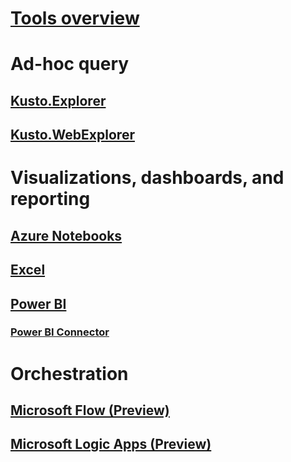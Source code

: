 # [Tools overview](index.md)

# Ad-hoc query

## [Kusto.Explorer](kusto-explorer.md)
## [Kusto.WebExplorer](https://docs.microsoft.com/azure/data-explorer/query-editor)

# Visualizations, dashboards, and reporting

## [Azure Notebooks](azurenotebooks.md)
## [Excel](excel.md)

## [Power BI](powerbi.md)
### [Power BI Connector](powerbi-connector.md)




# Orchestration

## [Microsoft Flow (Preview)](flow.md)
## [Microsoft Logic Apps (Preview)](logicapps.md)


